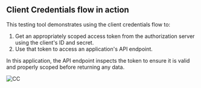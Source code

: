 ## Client Credentials flow in action

This testing tool demonstrates using the client credentials flow to:

1. Get an appropriately scoped access token from the authorization server using the client's ID and secret.
2. Use that token to access an application's API endpoint.

In this application, the API endpoint inspects the token to ensure it is valid and properly scoped before returning any data.

![CC](/static/img/help/oauth_client_creds_flow.png "Client Credentials flow")
